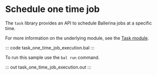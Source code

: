 # Schedule one time job

The `task` library provides an API to schedule Ballerina jobs at a specific time.

For more information on the underlying module, see the [Task module](https://docs.central.ballerina.io/ballerina/task/latest/).

::: code task_one_time_job_execution.bal :::

To run this sample use the `bal run` command.

::: out task_one_time_job_execution.out :::